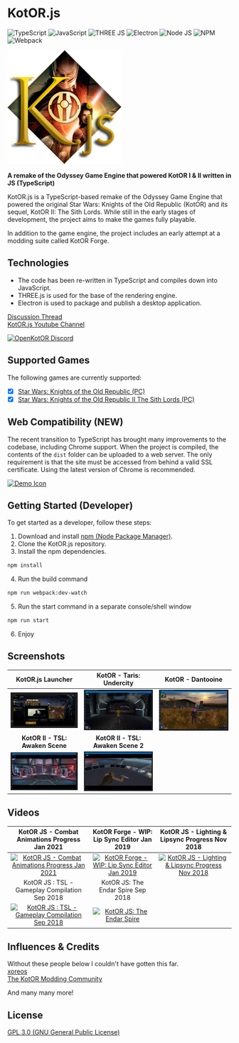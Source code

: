 # KotOR.js
![TypeScript](https://img.shields.io/badge/TypeScript-007ACC?style=for-the-badge&logo=typescript&logoColor=white)
![JavaScript](https://img.shields.io/badge/JavaScript-323330?style=for-the-badge&logo=javascript&logoColor=F7DF1E)
![THREE JS](https://img.shields.io/badge/ThreeJs-black?style=for-the-badge&logo=three.js&logoColor=white)
![Electron](https://img.shields.io/badge/Electron-2B2E3A?style=for-the-badge&logo=electron&logoColor=9FEAF9)
![Node JS](https://img.shields.io/badge/Node.js-339933?style=for-the-badge&logo=nodedotjs&logoColor=white)
![NPM](https://img.shields.io/badge/npm-CB3837?style=for-the-badge&logo=npm&logoColor=white)
![Webpack](https://img.shields.io/badge/Webpack-8DD6F9?style=for-the-badge&logo=Webpack&logoColor=white)

![KotOR.js](https://raw.githubusercontent.com/KobaltBlu/KotOR.js/master/src/assets/icons/icon.png)

**A remake of the Odyssey Game Engine that powered KotOR I &amp; II written in JS (TypeScript)**

KotOR.js is a TypeScript-based remake of the Odyssey Game Engine that powered the original Star Wars: Knights of the Old Republic (KotOR) and its sequel, KotOR II: The Sith Lords. While still in the early stages of development, the project aims to make the games fully playable.

In addition to the game engine, the project includes an early attempt at a modding suite called KotOR Forge. 

## Technologies
- The code has been re-written in TypeScript and compiles down into JavaScript. 
- THREE.js is used for the base of the rendering engine. 
- Electron is used to package and publish a desktop application. 

[Discussion Thread](https://deadlystream.com/topic/6608-wip-kotor-js-a-game-engine-for-k1-k2-written-in-javascript/)  
[KotOR.js Youtube Channel](https://www.youtube.com/channel/UC7b4RL2mj0WJ7fEvbJePDbA)

[![OpenKotOR Discord](https://discordapp.com/api/guilds/739590575359262792/widget.png?style=banner2)](https://discord.gg/QxjqVAuN8T)

## Supported Games
The following games are currently supported:
- [x] [Star Wars: Knights of the Old Republic (PC)](https://en.wikipedia.org/wiki/Star_Wars:_Knights_of_the_Old_Republic)
- [x] [Star Wars: Knights of the Old Republic II The Sith Lords (PC)](https://en.wikipedia.org/wiki/Star_Wars_Knights_of_the_Old_Republic_II:_The_Sith_Lords)

## Web Compatibility (NEW)

The recent transition to TypeScript has brought many improvements to the codebase, including Chrome support. When the project is compiled, the contents of the `dist` folder can be uploaded to a web server. The only requirement is that the site must be accessed from behind a valid SSL certificate. Using the latest version of Chrome is recommended.


[![Demo Icon]][Demo Link]

[Demo Link]: https://play.swkotor.net/ 'Online Playable Demo'
[Demo Icon]: https://img.shields.io/badge/Online_Playable_Demo-37a779?style=for-the-badge&logoColor=white&logo=google-chrome

## Getting Started (Developer)
To get started as a developer, follow these steps:

1. Download and install [npm (Node Package Manager)](https://www.npmjs.com/get-npm).
2. Clone the KotOR.js repository.
3. Install the npm dependencies.

```bash
npm install
```
4. Run the build command

```bash
npm run webpack:dev-watch
```
5. Run the start command in a separate console/shell window

```bash
npm run start
```

6. Enjoy

## Screenshots

<div align="center">

| **KotOR.js Launcher** | **KotOR - Taris: Undercity** | **KotOR - Dantooine** |
|:-------------------------:|:-------------------------:|:-------------------------:|
| ![KotOR.js Launcher](https://raw.githubusercontent.com/KobaltBlu/KotOR.js/master/images/screenshots/KotOR-js-Launcher-001.jpg) | ![KotOR - Taris: Undercity](https://raw.githubusercontent.com/KobaltBlu/KotOR.js/master/images/screenshots/K1-Screen-001.jpg) | ![KotOR - Dantooine](https://raw.githubusercontent.com/KobaltBlu/KotOR.js/master/images/screenshots/K1-Screen-003.jpg) |
| **KotOR II - TSL: Awaken Scene** | **KotOR II - TSL: Awaken Scene 2** |  |
| ![KotOR II - TSL: Awaken Scene](https://raw.githubusercontent.com/KobaltBlu/KotOR.js/master/images/screenshots/K2-Screen-001.jpg) | ![KotOR II - TSL: Awaken Scene 2](https://raw.githubusercontent.com/KobaltBlu/KotOR.js/master/images/screenshots/K2-Screen-002.jpg) |

</div>

## Videos

<div align="center">

| **KotOR JS - Combat Animations Progress Jan 2021** | KotOR Forge - WIP: Lip Sync Editor Jan 2019 | **KotOR JS - Lighting & Lipsync Progress Nov 2018** |
|:---:|:---:|:---:|
| [![KotOR JS - Combat Animations Progress Jan 2021](https://img.youtube.com/vi/4oQ8nj_zO-w/0.jpg)](https://www.youtube.com/watch?v=4oQ8nj_zO-w) | [![KotOR Forge - WIP: Lip Sync Editor Jan 2019](https://img.youtube.com/vi/4s4uTyP5yqA/0.jpg)](https://www.youtube.com/watch?v=4s4uTyP5yqA) | [![KotOR JS - Lighting & Lipsync Progress Nov 2018](https://img.youtube.com/vi/2SATn5W2sb4/0.jpg)](https://www.youtube.com/watch?v=2SATn5W2sb4) | [![KotOR JS - Lighting & Lipsync Progress Nov 2018](https://img.youtube.com/vi/2SATn5W2sb4/0.jpg)](https://www.youtube.com/watch?v=2SATn5W2sb4)
| KotOR JS : TSL - Gameplay Compilation Sep 2018 | KotOR JS: The Endar Spire Sep 2018 |
| [![KotOR JS : TSL - Gameplay Compilation Sep 2018](https://img.youtube.com/vi/IpP6BQJ5ZBQ/0.jpg)](https://www.youtube.com/watch?v=IpP6BQJ5ZBQ) | [![KotOR JS: The Endar Spire](https://img.youtube.com/vi/y2UzOH5bcAQ/0.jpg)](https://www.youtube.com/watch?v=y2UzOH5bcAQ)

</div>

## Influences & Credits

Without these people below I couldn't have gotten this far.  
[xoreos](https://xoreos.org/)  
[The KotOR Modding Community](https://deadlystream.com/)   
  
And many many more!

## License

[GPL 3.0 (GNU General Public License)](LICENSE.md)
